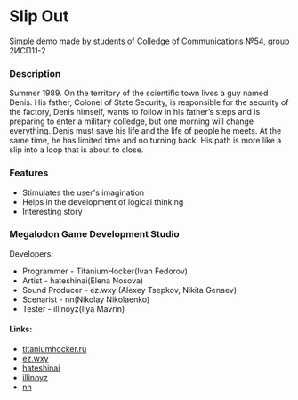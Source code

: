 # Slip Out

Simple demo made by students of Colledge of Communications №54, group 2ИСП11-2

### Description

Summer 1989. On the territory of the scientific town lives a guy named Denis. His father, Colonel of State Security, is responsible for the security of the factory, Denis himself, wants to follow in his father’s steps and is preparing to enter a military colledge, but one morning will change everything. Denis must save his life and the life of people he meets. At the same time, he has limited time and no turning back. His path is more like a slip into a loop that is about to close.

### Features

 - Stimulates the user's imagination
 - Helps in the development of logical thinking
 - Interesting story

### Megalodon Game Development Studio

Developers:
- Programmer - TitaniumHocker(Ivan Fedorov)
- Artist - hateshinai(Elena Nosova)
- Sound Producer - ez.wxy (Alexey Tsepkov, Nikita Genaev)
- Scenarist -  nn(Nikolay Nikolaenko)
- Tester - illinoyz(Ilya Mavrin)

#### Links:
 - [titaniumhocker.ru](http://titaniumhocker.ru/)
 - [ez.wxy](https://vk.com/ezwxy)
 - [hateshinai](https://www.instagram.com/hateshinaiart/)
 - [illinoyz](https://vk.com/illinoyz)
 - [nn](https://vk.com/id320112510)